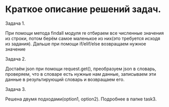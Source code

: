 <h1>Краткое описание решений задач.</h1>

Задача 1. <p>При помощи метода findall модуля re отбираем все численные значения из строки, потом берём самое маленькое из них(это требуется исходя из задания). Дальше при помощи if/elif/else возвращаем нужное значение</p>

Задача 2. <p>Достаём json при помощи request.get(), преобразуем json в словарь, проверяем, что в словаре есть нужные нам данные, записываем эти данные в результирующий словарь и возвращаем его.</p>

Задача 3. <p>Решена двумя подходами(option1, option2). Подробнее в папке task3.</p>